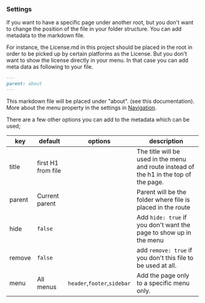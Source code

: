 ### Settings

If you want to have a specific page under another root, but you don't want to change the position of the file in your folder structure. You can add metadata to the markdown file.

For instance, the License.md in this project should be placed in the root in order to be picked up by certain platforms as the License. But you don't want to show the license directly in your menu. In that case you can add meta data as following to your file.

```md
---
parent: about
---
```

This markdown file will be placed under "about". (see this documentation). More about the menu property in the settings in [Navigation](/usage/navigation#Settings-from-within-the-page).

There are a few other options you can add to the metadata which can be used;

| key    | default            | options                     | description                                                                            |
| ------ | ------------------ | --------------------------- | -------------------------------------------------------------------------------------- |
| title  | first H1 from file |                             | The title will be used in the menu and route instead of the h1 in the top of the page. |
| parent | Current parent     |                             | Parent will be the folder where file is placed in the route                            |
| hide   | `false`            |                             | Add `hide: true` if you don't want the page to show up in the menu                     |
| remove | `false`            |                             | add `remove: true` if you don't this file to be used at all.                           |
| menu   | All menus          | `header`,`footer`,`sidebar` | Add the page only to a specific menu only.                                             |
